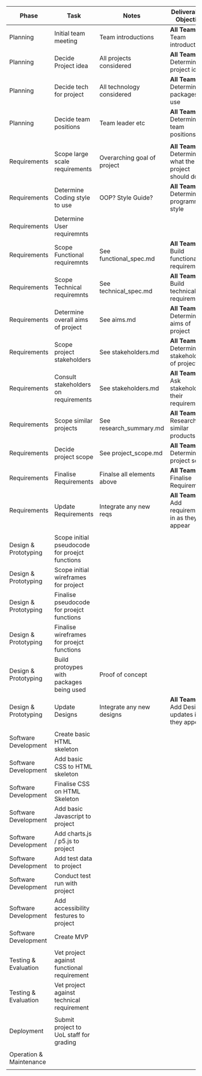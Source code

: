 | Phase                   | Task                                           | Notes                       | Deliverable / Objective                            |  
| ----------------        | --------------------------------------         | ------------------          | --------------------------------------             |
| Planning                | Initial team meeting                           | Team introductions          | **All Team:** Team introductions                   |
| Planning                | Decide Project idea                            | All projects considered     | **All Team:** Determine project idea               |
| Planning                | Decide tech for project                        | All technology considered   | **All Team:** Determine packages to use            |
| Planning                | Decide team positions                          | Team leader etc             | **All Team:** Determine team positions             |
|                         |                                                |                             |                                                    |
| Requirements            | Scope large scale requirements                 | Overarching goal of project | **All Team:** Determine what the project should do |
| Requirements            | Determine Coding style to use                  | OOP? Style Guide?           | **All Team:** Determine programming style          |
| Requirements            | Determine User requiremnts                     |                             |                                                    |
| Requirements            | Scope Functional requiremnts                   | See functional_spec.md      | **All Team:** Build functional requirements        |
| Requirements            | Scope Technical requiremnts                    | See technical_spec.md       | **All Team:** Build technical requirements         |
| Requirements            | Determine overall aims of project              | See aims.md                 | **All Team:** Determine aims of project            |
| Requirements            | Scope project stakeholders                     | See stakeholders.md         | **All Team:** Determine stakeholders of project    |
| Requirements            | Consult stakeholders on requirements           | See stakeholders.md         | **All Team:** Ask stakeholders their requirements  |
| Requirements            | Scope similar projects                         | See research_summary.md     | **All Team:** Research similar products            |
| Requirements            | Decide project scope                           | See project_scope.md        | **All Team:** Determine project scope              |
| Requirements            | Finalise Requirements                          | Finalse all elements above  | **All Team:** Finalise Requirements                |
| Requirements            | Update Requirements                            | Integrate any new reqs      | **All Team:** Add requirements in as they appear   |
|                         |                                                |                             |                                                    |
| Design & Prototyping    | Scope initial pseudocode for proejct functions |                             |                                                    |
| Design & Prototyping    | Scope initial wireframes for project           |                             |                                                    |
| Design & Prototyping    | Finalise pseudocode for proejct functions      |                             |                                                    |
| Design & Prototyping    | Finalise wireframes for proejct functions      |                             |                                                    |
| Design & Prototyping    | Build protoypes with packages being used       | Proof of concept            |                                                    |
| Design & Prototyping    | Update Designs                                 | Integrate any new designs   | **All Team:** Add Design updates in as they appear |
|                         |                                                |                             |                                                    |
| Software Development    | Create basic HTML skeleton                     |                             |                                                    |
| Software Development    | Add basic CSS to HTML skeleton                 |                             |                                                    |
| Software Development    | Finalise CSS on HTML Skeleton                  |                             |                                                    |
| Software Development    | Add basic Javascript to project                |                             |                                                    |
| Software Development    | Add charts.js / p5.js to project               |                             |                                                    |
| Software Development    | Add test data to project                       |                             |                                                    |
| Software Development    | Conduct test run with project                  |                             |                                                    |
| Software Development    | Add accessibility festures to project          |                             |                                                    |
| Software Development    | Create MVP                                     |                             |                                                    |
|                         |                                                |                             |                                                    |
| Testing & Evaluation    | Vet project against functional requirement     |                             |                                                    |
| Testing & Evaluation    | Vet project against technical requirement      |                             |                                                    |
|                         |                                                |                             |                                                    |
| Deployment              | Submit project to UoL staff for grading        |                             |                                                    |
|                         |                                                |                             |                                                    |
| Operation & Maintenance |                                                |                             |                                                    |
|                         |                                                |                             |                                                    |
